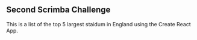 ## Second Scrimba Challenge ##

This is a list of the top 5 largest staidum in England using the Create React App.
